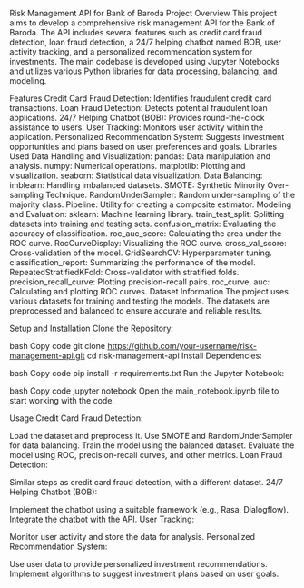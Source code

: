 Risk Management API for Bank of Baroda
Project Overview
This project aims to develop a comprehensive risk management API for the Bank of Baroda. The API includes several features such as credit card fraud detection, loan fraud detection, a 24/7 helping chatbot named BOB, user activity tracking, and a personalized recommendation system for investments. The main codebase is developed using Jupyter Notebooks and utilizes various Python libraries for data processing, balancing, and modeling.

Features
Credit Card Fraud Detection: Identifies fraudulent credit card transactions.
Loan Fraud Detection: Detects potential fraudulent loan applications.
24/7 Helping Chatbot (BOB): Provides round-the-clock assistance to users.
User Tracking: Monitors user activity within the application.
Personalized Recommendation System: Suggests investment opportunities and plans based on user preferences and goals.
Libraries Used
Data Handling and Visualization:
pandas: Data manipulation and analysis.
numpy: Numerical operations.
matplotlib: Plotting and visualization.
seaborn: Statistical data visualization.
Data Balancing:
imblearn: Handling imbalanced datasets.
SMOTE: Synthetic Minority Over-sampling Technique.
RandomUnderSampler: Random under-sampling of the majority class.
Pipeline: Utility for creating a composite estimator.
Modeling and Evaluation:
sklearn: Machine learning library.
train_test_split: Splitting datasets into training and testing sets.
confusion_matrix: Evaluating the accuracy of classification.
roc_auc_score: Calculating the area under the ROC curve.
RocCurveDisplay: Visualizing the ROC curve.
cross_val_score: Cross-validation of the model.
GridSearchCV: Hyperparameter tuning.
classification_report: Summarizing the performance of the model.
RepeatedStratifiedKFold: Cross-validator with stratified folds.
precision_recall_curve: Plotting precision-recall pairs.
roc_curve, auc: Calculating and plotting ROC curves.
Dataset Information
The project uses various datasets for training and testing the models. The datasets are preprocessed and balanced to ensure accurate and reliable results.

Setup and Installation
Clone the Repository:

bash
Copy code
git clone https://github.com/your-username/risk-management-api.git
cd risk-management-api
Install Dependencies:

bash
Copy code
pip install -r requirements.txt
Run the Jupyter Notebook:

bash
Copy code
jupyter notebook
Open the main_notebook.ipynb file to start working with the code.

Usage
Credit Card Fraud Detection:

Load the dataset and preprocess it.
Use SMOTE and RandomUnderSampler for data balancing.
Train the model using the balanced dataset.
Evaluate the model using ROC, precision-recall curves, and other metrics.
Loan Fraud Detection:

Similar steps as credit card fraud detection, with a different dataset.
24/7 Helping Chatbot (BOB):

Implement the chatbot using a suitable framework (e.g., Rasa, Dialogflow).
Integrate the chatbot with the API.
User Tracking:

Monitor user activity and store the data for analysis.
Personalized Recommendation System:

Use user data to provide personalized investment recommendations.
Implement algorithms to suggest investment plans based on user goals.
